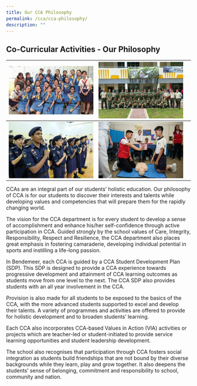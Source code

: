 ```yaml
---
title: Our CCA Philosophy
permalink: /cca/cca-philosophy/
description: ""
---
```

## **Co-Curricular Activities - Our Philosophy**



| ![](/images/Cca/cca-girlguides01-300x171%201.jpg) | ![](/images/Cca/cca-ncc-i-NCC-Orientation-Day-300x200%201.jpg) |  |
| -------- | -------- |-|
| ![](/images/Cca/cca-npcc-i-Passing-out-parade-300x200%201.jpg)     | ![](/images/Cca/cca-redx-i-Volunteer-instructor-demonstrating-CPR-300x200%201%201.jpg)     | 


CCAs are an integral part of our students’ holistic education. Our philosophy of CCA is for our students to discover their interests and talents while developing values and competencies that will prepare them for the rapidly changing world.

The vision for the CCA department is for every student to develop a sense of accomplishment and enhance his/her self-confidence through active participation in CCA. Guided strongly by the school values of Care, Integrity, Responsibility, Respect and Resilience, the CCA department also places great emphasis in fostering camaraderie, developing individual potential in sports and instilling a life-long passion.

In Bendemeer, each CCA is guided by a CCA Student Development Plan (SDP). This SDP is designed to provide a CCA experience towards progressive development and attainment of CCA learning outcomes as students move from one level to the next. The CCA SDP also provides students with an all year involvement in the CCA.

Provision is also made for all students to be exposed to the basics of the CCA, with the more advanced students supported to excel and develop their talents. A variety of programmes and activities are offered to provide for holistic development and to broaden students’ learning.

Each CCA also incorporates CCA-based Values in Action (VIA) activities or projects which are teacher-led or student-initiated to provide service learning opportunities and student leadership development.

The school also recognises that participation through CCA fosters social integration as students build friendships that are not bound by their diverse backgrounds while they learn, play and grow together. It also deepens the students’ sense of belonging, commitment and responsibility to school, community and nation.